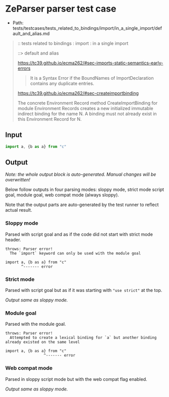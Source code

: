 # ZeParser parser test case

- Path: tests/testcases/tests_related_to_bindings/import/in_a_single_import/default_and_alias.md

> :: tests related to bindings : import : in a single import
>
> ::> default and alias
> 
> https://tc39.github.io/ecma262/#sec-imports-static-semantics-early-errors
> 
> > It is a Syntax Error if the BoundNames of ImportDeclaration contains any duplicate entries.
> 
> https://tc39.github.io/ecma262/#sec-createimportbinding
> 
> The concrete Environment Record method CreateImportBinding for module Environment Records creates a new initialized immutable indirect binding for the name N. A binding must not already exist in this Environment Record for N.

## Input

`````js
import a, {b as a} from "c"
`````

## Output

_Note: the whole output block is auto-generated. Manual changes will be overwritten!_

Below follow outputs in four parsing modes: sloppy mode, strict mode script goal, module goal, web compat mode (always sloppy).

Note that the output parts are auto-generated by the test runner to reflect actual result.

### Sloppy mode

Parsed with script goal and as if the code did not start with strict mode header.

`````
throws: Parser error!
  The `import` keyword can only be used with the module goal

import a, {b as a} from "c"
       ^------- error
`````

### Strict mode

Parsed with script goal but as if it was starting with `"use strict"` at the top.

_Output same as sloppy mode._

### Module goal

Parsed with the module goal.

`````
throws: Parser error!
  Attempted to create a lexical binding for `a` but another binding already existed on the same level

import a, {b as a} from "c"
                 ^------- error
`````


### Web compat mode

Parsed in sloppy script mode but with the web compat flag enabled.

_Output same as sloppy mode._
